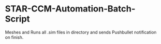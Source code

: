 # STAR-CCM-Automation-Batch-Script
Meshes and Runs all .sim files in directory and sends Pushbullet notification on finish.
